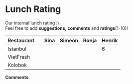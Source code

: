 # Lunch Rating

Our internal lunch rating :) \
Feel free to add **suggestions**, **comments** and **ratings**(1-10)!

| Restaurant 	|| Sina  	| Simeon 	| Ronja 	| Henrik 	|
|------------	|-|-------	|--------	|-------	|--------	|
| Istanbul   	||       	|        	|       	|      6  	|
| VietFresh  	||       	|        	|       	|        	|
| Kolobok    	||       	|        	|       	|        	|

__Comments__: